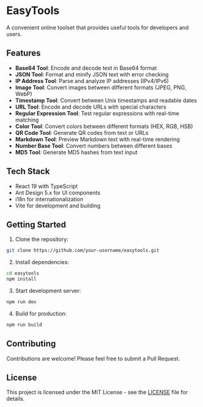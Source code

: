 # EasyTools

A convenient online toolset that provides useful tools for developers and users.

## Features

- **Base64 Tool**: Encode and decode text in Base64 format
- **JSON Tool**: Format and minify JSON text with error checking
- **IP Address Tool**: Parse and analyze IP addresses (IPv4/IPv6)
- **Image Tool**: Convert images between different formats (JPEG, PNG, WebP)
- **Timestamp Tool**: Convert between Unix timestamps and readable dates
- **URL Tool**: Encode and decode URLs with special characters
- **Regular Expression Tool**: Test regular expressions with real-time matching
- **Color Tool**: Convert colors between different formats (HEX, RGB, HSB)
- **QR Code Tool**: Generate QR codes from text or URLs
- **Markdown Tool**: Preview Markdown text with real-time rendering
- **Number Base Tool**: Convert numbers between different bases
- **MD5 Tool**: Generate MD5 hashes from text input

## Tech Stack

- React 19 with TypeScript
- Ant Design 5.x for UI components
- i18n for internationalization
- Vite for development and building

## Getting Started

1. Clone the repository:
```bash
git clone https://github.com/your-username/easytools.git
```

2. Install dependencies:
```bash
cd easytools
npm install
```

3. Start development server:
```bash
npm run dev
```

4. Build for production:
```bash
npm run build
```

## Contributing

Contributions are welcome! Please feel free to submit a Pull Request.

## License

This project is licensed under the MIT License - see the [LICENSE](LICENSE) file for details.
